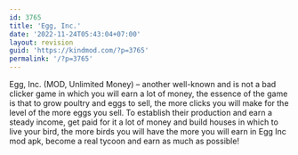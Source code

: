 ```yaml
---
id: 3765
title: 'Egg, Inc.'
date: '2022-11-24T05:43:04+07:00'
layout: revision
guid: 'https://kindmod.com/?p=3765'
permalink: '/?p=3765'
---
```


Egg, Inc. (MOD, Unlimited Money) – another well-known and is not a bad clicker game in which you will earn a lot of money, the essence of the game is that to grow poultry and eggs to sell, the more clicks you will make for the level of the more eggs you sell. To establish their production and earn a steady income, get paid for it a lot of money and build houses in which to live your bird, the more birds you will have the more you will earn in Egg Inc mod apk, become a real tycoon and earn as much as possible!